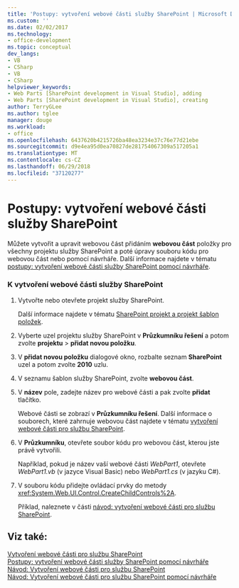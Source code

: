 ```yaml
---
title: 'Postupy: vytvoření webové části služby SharePoint | Microsoft Docs'
ms.custom: ''
ms.date: 02/02/2017
ms.technology:
- office-development
ms.topic: conceptual
dev_langs:
- VB
- CSharp
- VB
- CSharp
helpviewer_keywords:
- Web Parts [SharePoint development in Visual Studio], adding
- Web Parts [SharePoint development in Visual Studio], creating
author: TerryGLee
ms.author: tglee
manager: douge
ms.workload:
- office
ms.openlocfilehash: 6437620b4215726ba48ea3234e37c76e77d21ebe
ms.sourcegitcommit: d9e4ea95d0ea70827de281754067309a517205a1
ms.translationtype: MT
ms.contentlocale: cs-CZ
ms.lasthandoff: 06/29/2018
ms.locfileid: "37120277"
---
```

# <a name="how-to-create-a-sharepoint-web-part"></a>Postupy: vytvoření webové části služby SharePoint
  Můžete vytvořit a upravit webovou část přidáním **webovou část** položky pro všechny projektu služby SharePoint a poté úpravy souboru kódu pro webovou část nebo pomocí návrháře. Další informace najdete v tématu [postupy: vytvoření webové části služby SharePoint pomocí návrháře](../sharepoint/how-to-create-a-sharepoint-web-part-by-using-a-designer.md).  
  
### <a name="to-create-a-sharepoint-web-part"></a>K vytvoření webové části služby SharePoint
  
1.  Vytvořte nebo otevřete projekt služby SharePoint.  
  
     Další informace najdete v tématu [SharePoint projekt a projekt šablon položek](../sharepoint/sharepoint-project-and-project-item-templates.md).  
  
2.  Vyberte uzel projektu služby SharePoint v **Průzkumníku řešení** a potom zvolte **projektu** > **přidat novou položku**.  
  
3.  V **přidat novou položku** dialogové okno, rozbalte seznam **SharePoint** uzel a potom zvolte **2010** uzlu.  
  
4.  V seznamu šablon služby SharePoint, zvolte **webovou část**.  
  
5.  V **název** pole, zadejte název pro webové části a pak zvolte **přidat** tlačítko.  
  
     Webové části se zobrazí v **Průzkumníku řešení**. Další informace o souborech, které zahrnuje webovou část najdete v tématu [vytvoření webové části pro službu SharePoint](../sharepoint/creating-web-parts-for-sharepoint.md).  
  
6.  V **Průzkumníku**, otevřete soubor kódu pro webovou část, kterou jste právě vytvořili.  
  
     Například, pokud je název vaší webové části *WebPart1*, otevřete *WebPart1.vb* (v jazyce Visual Basic) nebo *WebPart1.cs* (v jazyku C#).  
  
7.  V souboru kódu přidejte ovládací prvky do metody <xref:System.Web.UI.Control.CreateChildControls%2A>.  
  
     Příklad, naleznete v části [návod: vytvoření webové části pro službu SharePoint](../sharepoint/walkthrough-creating-a-web-part-for-sharepoint.md).  
  
## <a name="see-also"></a>Viz také:
 [Vytvoření webové části pro službu SharePoint](../sharepoint/creating-web-parts-for-sharepoint.md)   
 [Postupy: vytvoření webové části služby SharePoint pomocí návrháře](../sharepoint/how-to-create-a-sharepoint-web-part-by-using-a-designer.md)   
 [Návod: Vytvoření webové části pro službu SharePoint](../sharepoint/walkthrough-creating-a-web-part-for-sharepoint.md)   
 [Návod: Vytvoření webové části pro službu SharePoint pomocí návrháře](../sharepoint/walkthrough-creating-a-web-part-for-sharepoint-by-using-a-designer.md)  
  
  
